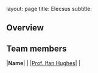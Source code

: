 layout: page
title: Elecsus
subtitle:
## Overview

## Team members
|**Name**|   |
|[Prof. Ifan Hughes](https://www.durham.ac.uk/staff/i-g-hughes/)|   |